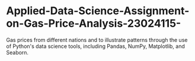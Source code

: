 # Applied-Data-Science-Assignment-on-Gas-Price-Analysis-23024115-
Gas prices from different nations and to illustrate patterns through the use of Python's data science tools, including Pandas, NumPy, Matplotlib, and Seaborn.  
